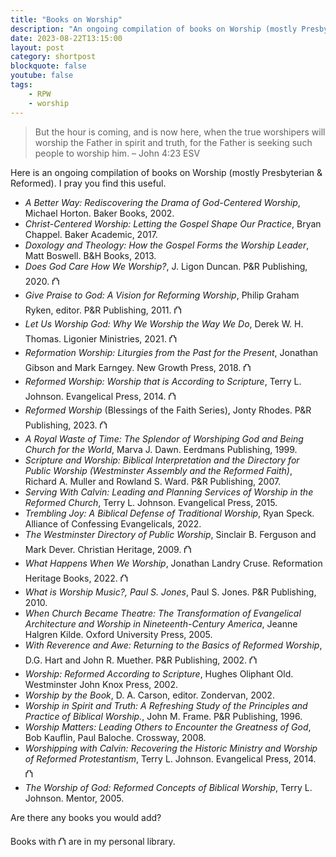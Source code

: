 ```yaml
---
title: "Books on Worship"
description: "An ongoing compilation of books on Worship (mostly Presbyterian & Reformed)"
date: 2023-08-22T13:15:00
layout: post
category: shortpost
blockquote: false
youtube: false
tags:
    - RPW
    - worship
---
```

> But the hour is coming, and is now here, when the true worshipers will worship the Father in spirit and truth, for the Father is seeking such people to worship him.
> – John 4:23 ESV

Here is an ongoing compilation of books on Worship (mostly Presbyterian & Reformed). I pray you find this useful.

- _A Better Way: Rediscovering the Drama of God-Centered Worship_, Michael Horton. Baker Books, 2002.
- _Christ-Centered Worship: Letting the Gospel Shape Our Practice_, Bryan Chappel. Baker Academic, 2017.
- _Doxology and Theology: How the Gospel Forms the Worship Leader_, Matt Boswell. B&H Books, 2013.
- _Does God Care How We Worship?_, J. Ligon Duncan. P&R Publishing, 2020. &#9963;
- _Give Praise to God: A Vision for Reforming Worship_, Philip Graham Ryken, editor. P&R Publishing, 2011. &#9963;
- _Let Us Worship God: Why We Worship the Way We Do_, Derek W. H. Thomas. Ligonier Ministries, 2021. &#9963;
- _Reformation Worship: Liturgies from the Past for the Present_, Jonathan Gibson and Mark Earngey. New Growth Press, 2018. &#9963;
- _Reformed Worship: Worship that is According to Scripture_, Terry L. Johnson. Evangelical Press, 2014. &#9963;
- _Reformed Worship_ (Blessings of the Faith Series), Jonty Rhodes. P&R Publishing, 2023. &#9963;
- _A Royal Waste of Time: The Splendor of Worshiping God and Being Church for the World_, Marva J. Dawn. Eerdmans Publishing, 1999.
- _Scripture and Worship: Biblical Interpretation and the Directory for Public Worship (Westminster Assembly and the Reformed Faith)_, Richard A. Muller and Rowland S. Ward. P&R Publishing, 2007.
- _Serving With Calvin: Leading and Planning Services of Worship in the Reformed Church_, Terry L. Johnson. Evangelical Press, 2015.
- _Trembling Joy: A Biblical Defense of Traditional Worship_, Ryan Speck. Alliance of Confessing Evangelicals, 2022.
- _The Westminster Directory of Public Worship_, Sinclair B. Ferguson and Mark Dever. Christian Heritage, 2009. &#9963;
- _What Happens When We Worship_, Jonathan Landry Cruse. Reformation Heritage Books, 2022. &#9963;
- _What is Worship Music?, Paul S. Jones_, Paul S. Jones. P&R Publishing, 2010.
- _When Church Became Theatre: The Transformation of Evangelical Architecture and Worship in Nineteenth-Century America_, Jeanne Halgren Kilde. Oxford University Press, 2005.
- _With Reverence and Awe: Returning to the Basics of Reformed Worship_, D.G. Hart and John R. Muether. P&R Publishing, 2002. &#9963;
- _Worship: Reformed According to Scripture_, Hughes Oliphant Old. Westminster John Knox Press, 2002.
- _Worship by the Book_, D. A. Carson, editor. Zondervan, 2002.
- _Worship in Spirit and Truth: A Refreshing Study of the Principles and Practice of Biblical Worship._, John M. Frame. P&R Publishing, 1996.
- _Worship Matters: Leading Others to Encounter the Greatness of God_, Bob Kauflin, Paul Baloche. Crossway, 2008.
- _Worshipping with Calvin: Recovering the Historic Ministry and Worship of Reformed Protestantism_, Terry L. Johnson. Evangelical Press, 2014. &#9963;
- _The Worship of God: Reformed Concepts of Biblical Worship_, Terry L. Johnson. Mentor, 2005.

Are there any books you would add?

Books with &#9963; are in my personal library.
